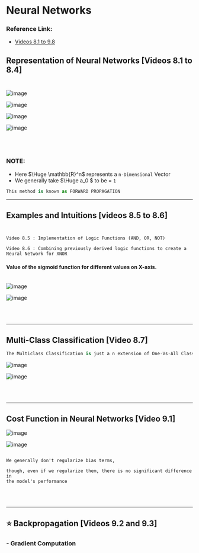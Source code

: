 # Neural Networks

### Reference Link:
- [Videos 8.1 to 9.8](https://www.youtube.com/playlist?list=PLLssT5z_DsK-h9vYZkQkYNWcItqhlRJLN)



## Representation of Neural Networks  [Videos 8.1 to 8.4]<br><br>

![image](https://user-images.githubusercontent.com/76818035/175895433-3308fb0b-ae37-479d-8cdc-9bdca61682ba.png)

![image](https://user-images.githubusercontent.com/76818035/175895976-7cf50f4b-f2b7-4d84-89fd-c43f78d485d8.png)

![image](https://user-images.githubusercontent.com/76818035/175896691-281d5a64-b729-476c-be33-85b978e39a2b.png)

![image](https://user-images.githubusercontent.com/76818035/175969431-512e63d1-9600-42cc-aee4-1d675c6b18bf.png)

<br><br>

### NOTE: 
- Here $\Huge \mathbb{R}^n$ represents a `n-Dimensional` Vector
- We generally take  $\Huge a_0 $ to be = `1`

```py
This method is known as FORWARD PROPAGATION
```
<hr>

## Examples and Intuitions [videos 8.5 to 8.6] <br><br>

```
Video 8.5 : Implementation of Logic Functions (AND, OR, NOT)

Video 8.6 : Combining previously derived logic functions to create a Neural Network for XNOR
```
#### Value of the sigmoid function for different values on X-axis. <br><br>
![image](https://user-images.githubusercontent.com/76818035/175979514-cb7d2450-63cc-4b97-b37a-1247cceb51d2.png)


![image](https://user-images.githubusercontent.com/76818035/175979380-cf2324a8-8d6f-425d-a385-8e842874c1f1.png)

<br><br><hr>

## Multi-Class Classification [Video 8.7]

```py
The Multiclass Classification is just a n extension of One-Vs-All Classification.
```

![image](https://user-images.githubusercontent.com/76818035/175981966-9e56155b-fc1b-4317-a781-741459721ead.png)

![image](https://user-images.githubusercontent.com/76818035/175982236-c94010f8-5b17-4eef-8e88-75e3b7cec06b.png)

<br><br><hr>

## Cost Function in Neural Networks [Video 9.1]

![image](https://user-images.githubusercontent.com/76818035/175983816-8bd9584e-f125-4815-a068-a3867bb4bec4.png)

![image](https://user-images.githubusercontent.com/76818035/175986815-8ef99151-4714-4d37-bf2b-04ea750b6751.png)

```

We generally don't regularize bias terms, 

though, even if we regularize them, there is no significant difference in
the model's performance
```
<br><br><hr>

## :star: Backpropagation [Videos 9.2 and 9.3]

### - Gradient Computation





